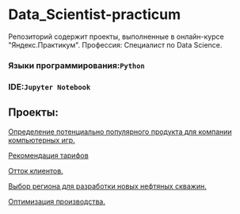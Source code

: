 ﻿# Data_Scientist-practicum
Репозиторий содержит проекты, выполненные в онлайн-курсе "Яндекс.Практикум". Профессия: Специалист по Data Science.
### Языки программирования:`Python`
### IDE:`Jupyter Notebook`
## Проекты:
[Определение потенциально популярного продукта для компании компьютерных игр.](https://github.com/Victoria-Petrova/Yandex.Practicum.Data_Scientist-main/tree/master/Project_%E2%84%961)

[Рекомендация тарифов]( https://github.com/Victoria-Petrova/Yandex.Practicum.Data_Scientist-main/tree/master/Project_%E2%84%962)

[Отток клиентов.](https://github.com/Victoria-Petrova/Yandex.Practicum.Data_Scientist-main/tree/master/Project_%E2%84%963)

[Выбор региона для разработки новых нефтяных скважин.](https://github.com/Victoria-Petrova/Yandex.Practicum.Data_Scientist-main/tree/master/Project_%E2%84%964)

[Оптимизация производства.](https://github.com/Victoria-Petrova/Yandex.Practicum.Data_Scientist-main/tree/master/Project_%E2%84%965)
